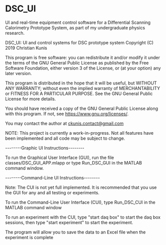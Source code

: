 # DSC_UI
UI and real-time equipment control software for a Differential Scanning Calorimetry Prototype System, as part of my undergraduate physics research. 

DSC_UI: UI and control systems for DSC prototype system
Copyright (C) 2019  Christian Kunis

This program is free software: you can redistribute it and/or modify
it under the terms of the GNU General Public License as published by
the Free Software Foundation, either version 3 of the License, or
(at your option) any later version.

This program is distributed in the hope that it will be useful,
but WITHOUT ANY WARRANTY; without even the implied warranty of
MERCHANTABILITY or FITNESS FOR A PARTICULAR PURPOSE.  See the
GNU General Public License for more details.

You should have received a copy of the GNU General Public License
along with this program. If not, see <https://www.gnu.org/licenses/>.

You may contact the author at ckunis.contact@gmail.com

NOTE: This project is currently a work-in-progress. Not all features have been implemented and all code may be subject to change.

--------Graphic UI Instructions--------

To run the Graphical User Interface (GUI), run the file classes/DSC_GUI_APP.mlapp or type Run_DSC_GUI in the MATLAB command window.


--------Command-Line UI Instructions--------

Note: The CUI is not yet full implemented. It is recommended that you use the GUI for any and all testing or experiments.

To run the Command-Line User Interface (CUI), type Run_DSC_CUI in the MATLAB command window

To run an experiment with the CUI,
type "start daq box" to start the daq box sessions,
then type "start experiment" to start the experiment.

The program will allow you to save the data to an Excel file when the experiment is complete
